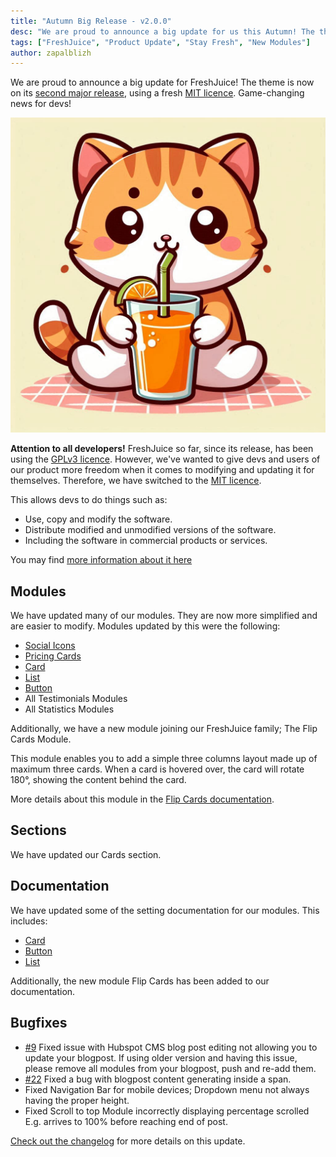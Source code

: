 ```yaml
---
title: "Autumn Big Release - v2.0.0"
desc: "We are proud to announce a big update for us this Autumn! The theme is now on its second version, using a fresh new licence. Game-changing news for devs!"
tags: ["FreshJuice", "Product Update", "Stay Fresh", "New Modules"]
author: zapalblizh
---
```


We are proud to announce a big update for FreshJuice! The theme is now on its [second major release](https://github.com/freshjuice-dev/freshjuice-hubspot-theme/releases/tag/v2.0.0), using a fresh [MIT licence](https://github.com/freshjuice-dev/freshjuice-hubspot-theme/blob/main/LICENSE). Game-changing news for devs!

<img src="./cat-drinking.jpg" alt="Cat drinking drink using straw" class="img md:float-right md:ml-14" eleventy:widths="320">

**Attention to all developers!** FreshJuice so far, since its release, has been using the [GPLv3 licence](https://www.gnu.org/licenses/gpl-3.0.en.html). However, we've wanted to give devs and users of our product more freedom when it comes to modifying and updating it for themselves. Therefore, we have switched to the [MIT licence](https://mit-license.org/).

This allows devs to do things such as:

- Use, copy and modify the software.
- Distribute modified and unmodified versions of the software.
- Including the software in commercial products or services.

You may find [more information about it here](https://github.com/freshjuice-dev/freshjuice-hubspot-theme/blob/main/README.md)

## Modules

We have updated many of our modules. They are now more simplified and are easier to modify. Modules updated by this were the following:
- [Social Icons](/docs/modules/social-icons/)
- [Pricing Cards](/docs/modules/pricing-cards/)
- [Card](/docs/modules/card/)
- [List](/docs/modules/list/)
- [Button](/docs/modules/button/)
- All Testimonials Modules
- All Statistics Modules

Additionally, we have a new module joining our FreshJuice family; The Flip Cards Module.

This module enables you to add a simple three columns layout made up of maximum three cards. When a card is hovered over, the card will rotate 180°, showing the content behind the card.

More details about this module in the [Flip Cards documentation](/docs/modules/flip-cards/).

## Sections

We have updated our Cards section.

## Documentation

We have updated some of the setting documentation for our modules. This includes:

- [Card](/docs/modules/card/)
- [Button](/docs/modules/button/)
- [List](/docs/modules/list/)

Additionally, the new module Flip Cards has been added to our documentation.

## Bugfixes

- [#9](https://github.com/freshjuice-dev/freshjuice-hubspot-theme/issues/9) Fixed issue with Hubspot CMS blog post editing not allowing you to update your blogpost. If using older version and having this issue, please remove all modules from your blogpost, push and re-add them.
- [#22](https://github.com/freshjuice-dev/freshjuice-hubspot-theme/pull/22) Fixed a bug with blogpost content generating inside a span.
- Fixed Navigation Bar for mobile devices; Dropdown menu not always having the proper height.
- Fixed Scroll to top Module incorrectly displaying percentage scrolled E.g. arrives to 100% before reaching end of post.

[Check out the changelog](/changelog/) for more details on this update.
